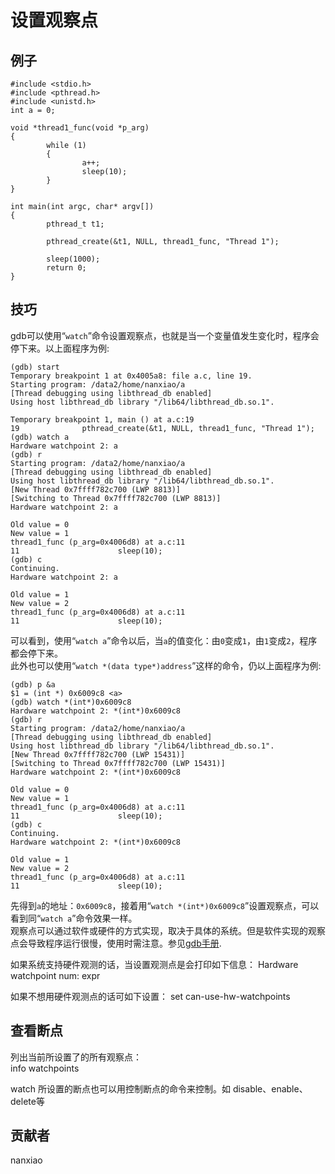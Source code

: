 # 设置观察点
## 例子
	#include <stdio.h>
	#include <pthread.h>
	#include <unistd.h>
	int a = 0;
	
	void *thread1_func(void *p_arg)
	{
	        while (1)
	        {
	                a++;
	                sleep(10);
	        }
	}
	
	int main(int argc, char* argv[])
	{
	        pthread_t t1;
	
	        pthread_create(&t1, NULL, thread1_func, "Thread 1");
			
	        sleep(1000);
	        return 0;
	}

## 技巧
gdb可以使用“`watch`”命令设置观察点，也就是当一个变量值发生变化时，程序会停下来。以上面程序为例:  

	(gdb) start
	Temporary breakpoint 1 at 0x4005a8: file a.c, line 19.
	Starting program: /data2/home/nanxiao/a
	[Thread debugging using libthread_db enabled]
	Using host libthread_db library "/lib64/libthread_db.so.1".
	
	Temporary breakpoint 1, main () at a.c:19
	19              pthread_create(&t1, NULL, thread1_func, "Thread 1");
	(gdb) watch a
	Hardware watchpoint 2: a
	(gdb) r
	Starting program: /data2/home/nanxiao/a
	[Thread debugging using libthread_db enabled]
	Using host libthread_db library "/lib64/libthread_db.so.1".
	[New Thread 0x7ffff782c700 (LWP 8813)]
	[Switching to Thread 0x7ffff782c700 (LWP 8813)]
	Hardware watchpoint 2: a
	
	Old value = 0
	New value = 1
	thread1_func (p_arg=0x4006d8) at a.c:11
	11                      sleep(10);
	(gdb) c
	Continuing.
	Hardware watchpoint 2: a
	
	Old value = 1
	New value = 2
	thread1_func (p_arg=0x4006d8) at a.c:11
	11                      sleep(10);

可以看到，使用“`watch a`”命令以后，当`a`的值变化：由`0`变成`1`，由`1`变成`2`，程序都会停下来。  
此外也可以使用“`watch *(data type*)address`”这样的命令，仍以上面程序为例:  

	(gdb) p &a
	$1 = (int *) 0x6009c8 <a>
	(gdb) watch *(int*)0x6009c8
	Hardware watchpoint 2: *(int*)0x6009c8
	(gdb) r
	Starting program: /data2/home/nanxiao/a
	[Thread debugging using libthread_db enabled]
	Using host libthread_db library "/lib64/libthread_db.so.1".
	[New Thread 0x7ffff782c700 (LWP 15431)]
	[Switching to Thread 0x7ffff782c700 (LWP 15431)]
	Hardware watchpoint 2: *(int*)0x6009c8
	
	Old value = 0
	New value = 1
	thread1_func (p_arg=0x4006d8) at a.c:11
	11                      sleep(10);
	(gdb) c
	Continuing.
	Hardware watchpoint 2: *(int*)0x6009c8
	
	Old value = 1
	New value = 2
	thread1_func (p_arg=0x4006d8) at a.c:11
	11                      sleep(10);

先得到`a`的地址：`0x6009c8`，接着用“`watch *(int*)0x6009c8`”设置观察点，可以看到同“`watch a`”命令效果一样。  
观察点可以通过软件或硬件的方式实现，取决于具体的系统。但是软件实现的观察点会导致程序运行很慢，使用时需注意。参见[gdb手册](https://sourceware.org/gdb/onlinedocs/gdb/Set-Watchpoints.html).

如果系统支持硬件观测的话，当设置观测点是会打印如下信息：
	Hardware watchpoint num: expr
	
 如果不想用硬件观测点的话可如下设置：
    set can-use-hw-watchpoints
    
## 查看断点
列出当前所设置了的所有观察点：    
info watchpoints    

watch 所设置的断点也可以用控制断点的命令来控制。如 disable、enable、delete等

## 贡献者

nanxiao
